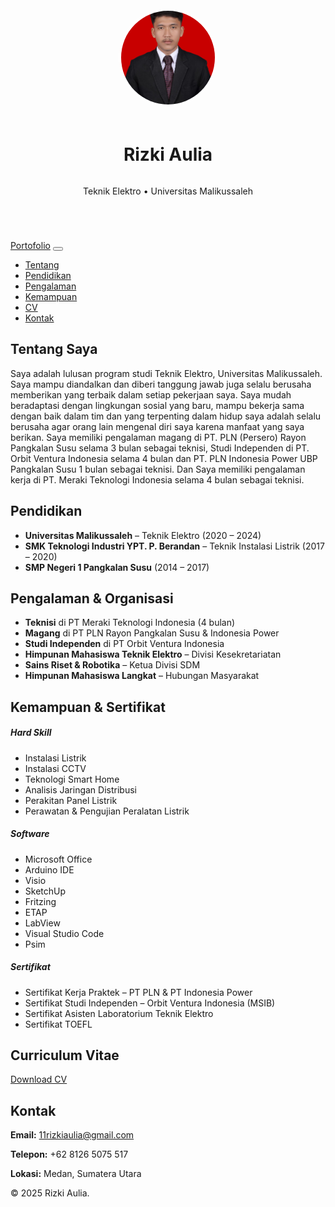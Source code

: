 <html lang="id">
<head><meta name="google-site-verification" content="eb4TsiEpMWYICwUIO5R95odfXxbFezjOyksVh7aC2Ck" />
  <meta charset="UTF-8">
  <meta name="viewport" content="width=device-width, initial-scale=1">
  <link href="https://cdn.jsdelivr.net/npm/bootstrap@5.3.0/dist/css/bootstrap.min.css" rel="stylesheet">
</head>
<body>
  <header class="bg-dark text-white text-center py-5">
    <div style="display: flex; flex-direction: column; align-items: center;">
      <img src="Pas Foto.jpg" alt="Foto Rizki Aulia" style="width: 150px; height: 150px; object-fit: cover; border-radius: 50%; margin-bottom: 20px; border: 4px solid #fff;">
      <h1 class="display-4">Rizki Aulia</h1>
      <p class="lead mb-0">Teknik Elektro • Universitas Malikussaleh</p>
    </div>
  </header>

  <nav class="navbar navbar-expand-lg navbar-light bg-light sticky-top">
    <div class="container">
      <a class="navbar-brand" href="#">Portofolio</a>
      <button class="navbar-toggler" type="button" data-bs-toggle="collapse" data-bs-target="#navbarNav">
        <span class="navbar-toggler-icon"></span>
      </button>
      <div class="collapse navbar-collapse" id="navbarNav">
        <ul class="navbar-nav ms-auto">
          <li class="nav-item"><a href="#about" class="nav-link">Tentang</a></li>
          <li class="nav-item"><a href="#education" class="nav-link">Pendidikan</a></li>
          <li class="nav-item"><a href="#experience" class="nav-link">Pengalaman</a></li>
          <li class="nav-item"><a href="#skills" class="nav-link">Kemampuan</a></li>
          <li class="nav-item"><a href="#cv" class="nav-link">CV</a></li>
          <li class="nav-item"><a href="#contact" class="nav-link">Kontak</a></li>
        </ul>
      </div>
    </div>
  </nav>

  <section id="about" class="container my-5">
    <h2 class="mb-3 section-title">Tentang Saya</h2>
    <p class="section-text">Saya adalah lulusan program studi Teknik Elektro, Universitas Malikussaleh. Saya mampu diandalkan dan diberi tanggung jawab juga selalu berusaha memberikan yang terbaik dalam setiap pekerjaan saya. Saya mudah beradaptasi dengan lingkungan sosial yang baru, mampu bekerja sama dengan baik dalam tim dan yang terpenting dalam hidup saya adalah selalu berusaha agar orang lain mengenal diri saya karena manfaat yang saya berikan. Saya memiliki pengalaman magang di PT. PLN (Persero) Rayon Pangkalan Susu selama 3 bulan sebagai teknisi, Studi Independen di PT. Orbit Ventura Indonesia selama 4 bulan dan PT. PLN Indonesia Power UBP Pangkalan Susu 1 bulan sebagai teknisi. Dan Saya memiliki pengalaman kerja di PT. Meraki Teknologi Indonesia selama 4 bulan sebagai teknisi.</p>
  </section>

  <section id="education" class="container my-5">
    <h2 class="mb-3 section-title">Pendidikan</h2>
    <ul>
      <li><strong>Universitas Malikussaleh</strong> – Teknik Elektro (2020 – 2024)</li>
      <li><strong>SMK Teknologi Industri YPT. P. Berandan</strong> – Teknik Instalasi Listrik (2017 – 2020)</li>
      <li><strong>SMP Negeri 1 Pangkalan Susu</strong> (2014 – 2017)</li>
    </ul>
  </section>

  <section id="experience" class="container my-5">
    <h2 class="mb-3 section-title">Pengalaman & Organisasi</h2>
    <ul>
      <li><strong>Teknisi</strong> di PT Meraki Teknologi Indonesia (4 bulan)</li>
      <li><strong>Magang</strong> di PT PLN Rayon Pangkalan Susu & Indonesia Power</li>
      <li><strong>Studi Independen</strong> di PT Orbit Ventura Indonesia</li>
      <li><strong>Himpunan Mahasiswa Teknik Elektro</strong> – Divisi Kesekretariatan</li>
      <li><strong>Sains Riset & Robotika</strong> – Ketua Divisi SDM</li>
      <li><strong>Himpunan Mahasiswa Langkat</strong> – Hubungan Masyarakat</li>
    </ul>
  </section>

  <section id="skills" class="container my-5">
    <h2 class="mb-3 section-title">Kemampuan & Sertifikat</h2>
    <div class="row">
      <div class="col-md-4">
        <h5>Hard Skill</h5>
        <ul>
          <li>Instalasi Listrik</li>
          <li>Instalasi CCTV</li>
          <li>Teknologi Smart Home</li>
          <li>Analisis Jaringan Distribusi</li>
          <li>Perakitan Panel Listrik</li>
          <li>Perawatan & Pengujian Peralatan Listrik</li>
        </ul>
      </div>
      <div class="col-md-4">
        <h5>Software</h5>
        <ul>
          <li>Microsoft Office</li>
          <li>Arduino IDE</li>
          <li>Visio</li>
          <li>SketchUp</li>
          <li>Fritzing</li>
          <li>ETAP</li>
          <li>LabView</li>
          <li>Visual Studio Code</li>
          <li>Psim</li>
        </ul>
      </div>
      <div class="col-md-4">
        <h5>Sertifikat</h5>
        <ul>
          <li>Sertifikat Kerja Praktek – PT PLN & PT Indonesia Power</li>
          <li>Sertifikat Studi Independen – Orbit Ventura Indonesia (MSIB)</li>
          <li>Sertifikat Asisten Laboratorium Teknik Elektro</li>
          <li>Sertifikat TOEFL</li>
        </ul>
      </div>
    </div>
  </section>

  <section id="cv" class="container my-5">
    <h2 class="mb-3 section-title">Curriculum Vitae</h2>
    <a href="All Dokumen Rizki.pdf" class="btn btn-primary mb-3" target="_blank">Download CV</a>
  </section>

  <section id="contact" class="container my-5">
    <h2 class="mb-3 section-title">Kontak</h2>
    <p class="section-text"><strong>Email:</strong> <a href="mailto:11rizkiaulia@gmail.com">11rizkiaulia@gmail.com</a></p>
    <p class="section-text"><strong>Telepon:</strong> +62 8126 5075 517</p>
    <p class="section-text"><strong>Lokasi:</strong> Medan, Sumatera Utara</p>
  </section>

  <footer class="bg-dark text-white text-center py-3">
    <p>&copy; 2025 Rizki Aulia.</p>
  </footer>
